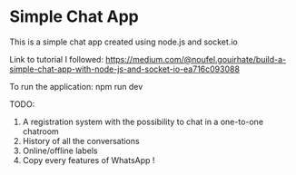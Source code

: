 # Simple Chat App
This is a simple chat app created using node.js and socket.io

Link to tutorial I followed: https://medium.com/@noufel.gouirhate/build-a-simple-chat-app-with-node-js-and-socket-io-ea716c093088

To run the application: npm run dev


TODO:
1. A registration system with the possibility to chat in a one-to-one chatroom
2. History of all the conversations
3. Online/offline labels
4. Copy every features of WhatsApp !
